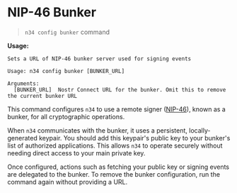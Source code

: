 # NIP-46 Bunker

> `n34 config bunker` command

**Usage:**
```
Sets a URL of NIP-46 bunker server used for signing events

Usage: n34 config bunker [BUNKER_URL]

Arguments:
  [BUNKER_URL]  Nostr Connect URL for the bunker. Omit this to remove the current bunker URL
```

This command configures `n34` to use a remote signer ([NIP-46]), known as a
bunker, for all cryptographic operations.

When `n34` communicates with the bunker, it uses a persistent, locally-generated
keypair. You should add this keypair's public key to your bunker's list of
authorized applications. This allows `n34` to operate securely without needing
direct access to your main private key.

Once configured, actions such as fetching your public key or signing events are
delegated to the bunker. To remove the bunker configuration, run the command
again without providing a URL.

[NIP-46]: https://github.com/nostr-protocol/nips/blob/master/46.md
